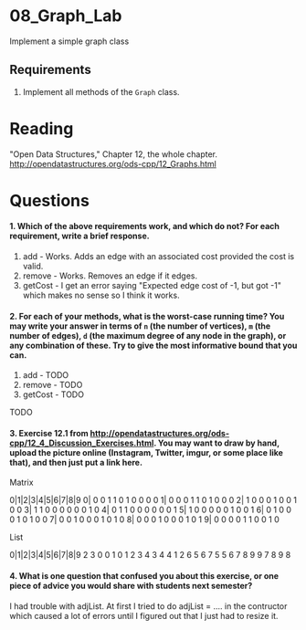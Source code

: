 08_Graph_Lab
============

Implement a simple graph class

Requirements
------------

1. Implement all methods of the `Graph` class.

Reading
=======
"Open Data Structures," Chapter 12, the whole chapter. http://opendatastructures.org/ods-cpp/12_Graphs.html

Questions
=========

#### 1. Which of the above requirements work, and which do not? For each requirement, write a brief response.

1. add - Works. Adds an edge with an associated cost provided the cost is valid.
2. remove - Works. Removes an edge if it edges.
3. getCost - I get an error saying "Expected edge cost of -1, but got -1" which makes no sense so I think it works. 

#### 2. For each of your methods, what is the worst-case running time? You may write your answer in terms of `n` (the number of vertices), `m` (the number of edges), `d` (the maximum degree of any node in the graph), or any combination of these. Try to give the most informative bound that you can.

1. add - TODO
2. remove - TODO
3. getCost - TODO

TODO

#### 3. Exercise 12.1 from http://opendatastructures.org/ods-cpp/12_4_Discussion_Exercises.html. You may want to draw by hand, upload the picture online (Instagram, Twitter, imgur, or some place like that), and then just put a link here.

Matrix

   0|1|2|3|4|5|6|7|8|9
0| 0 0 1 1 0 1 0 0 0 0
1| 0 0 0 1 1 0 1 0 0 0 
2| 1 0 0 0 1 0 0 1 0 0 
3| 1 1 0 0 0 0 0 0 1 0 
4| 0 1 1 0 0 0 0 0 0 1
5| 1 0 0 0 0 0 1 0 0 1
6| 0 1 0 0 0 1 0 1 0 0
7| 0 0 1 0 0 0 1 0 1 0 
8| 0 0 0 1 0 0 0 1 0 1
9| 0 0 0 0 1 1 0 0 1 0

List

 0|1|2|3|4|5|6|7|8|9
 2 3 0 0 1 0 1 2 3 4
 3 4 4 1 2 6 5 6 7 5 
 5 6 7 8 9 9 7 8 9 8 


#### 4. What is one question that confused you about this exercise, or one piece of advice you would share with students next semester?
I had trouble with adjList. At first I tried to do adjList = .... in the contructor which caused a lot of errors until I figured out that I just had to resize it.
